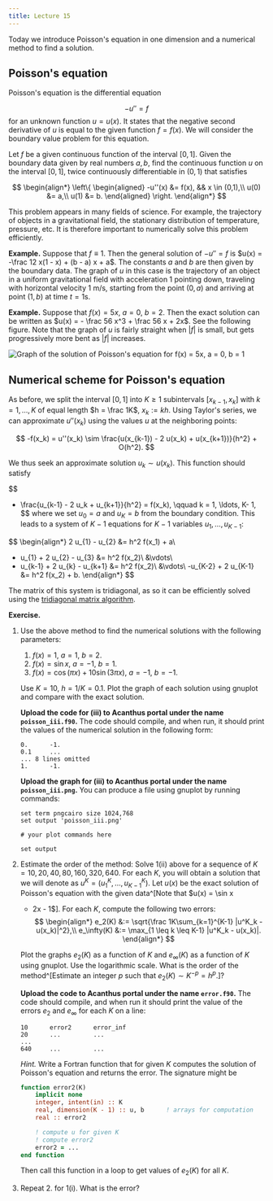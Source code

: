 ```yaml
---
title: Lecture 15
---
```


Today we introduce Poisson's equation in one dimension and a numerical
method to find a solution.

## Poisson's equation

Poisson's equation is the differential equation

$$
-u'' = f
$$
for an unknown function $u = u(x)$. It states that the negative second derivative
of $u$ is equal to the given function $f = f(x)$.
We will consider the boundary value problem for this equation.

Let $f$ be a given continuous function of the interval
$[0,1]$. Given the boundary data given by real numbers $a, b$, find the continuous
function $u$ on the interval $[0,1]$,
twice continuously differentiable in $(0,1)$ that satisfies

$$
\begin{align*}
\left\{
\begin{aligned}
-u''(x) &= f(x), && x \in (0,1),\\
u(0) &= a,\\
u(1) &= b.
\end{aligned}
\right.
\end{align*}
$$

This problem appears in many fields of science. For example, the
trajectory of objects in a gravitational field, the
stationary distribution of temperature, pressure, etc.
It is therefore important to numerically solve this problem efficiently.

__Example.__ Suppose that $f \equiv 1$. Then the general solution of
$-u'' = f$ is $u(x) = -\frac 12 x(1 - x) + (b - a) x + a$. The constants
$a$ and $b$ are then given by the boundary data.
The graph of $u$ in this case is the trajectory of an object in a
uniform gravitational field with acceleration $1$ pointing down,
traveling with horizontal velocity $1$ m/s, starting from the point $(0,
a)$ and arriving at point $(1, b)$ at time $t = 1$s.

__Example.__ Suppose that $f(x) = 5x$, $a = 0$, $b = 2$. Then the exact
solution can be written as $u(x) = - \frac 56 x^3 + \frac 56 x + 2x$.
See the following figure. Note that the graph of $u$ is fairly straight
when $|f|$ is small, but gets progressively more bent as $|f|$
increases.

![Graph of the solution of Poisson's equation for $f(x) = 5x$, $a = 0$,
$b = 1$](img/simple_poisson.svg)

## Numerical scheme for Poisson's equation

As before, we split the interval $[0,1]$ into $K \geq 1$ subintervals $[x_{k-1},
x_k]$ with $k = 1, \ldots, K$ of equal length $h = \frac 1K$, $x_k := k
h$.
Using Taylor's series, we can approximate $u''(x_k)$ using the values
$u$ at the neighboring points:

$$
-f(x_k) = u''(x_k) \sim \frac{u(x_{k-1}) - 2 u(x_k) + u(x_{k+1})}{h^2} + O(h^2).
$$

We thus seek an approximate solution $u_k \sim u(x_k)$. This function
should satisfy

$$
- \frac{u_{k-1} - 2 u_k + u_{k+1}}{h^2} = f(x_k), \qquad k = 1, \ldots,
  K- 1,
$$
where we set $u_0 = a$ and $u_K = b$ from the boundary condition.
This leads to a system of $K-1$ equations for $K-1$ variables $u_1,
\ldots, u_{K-1}$:

$$
\begin{align*}
2 u_{1} - u_{2} &= h^2 f(x_1) + a\\
- u_{1} + 2 u_{2} - u_{3} &= h^2 f(x_2)\\
&\vdots\\
- u_{k-1} + 2 u_{k} - u_{k+1} &= h^2 f(x_2)\\
&\vdots\\
-u_{K-2} + 2 u_{K-1} &= h^2 f(x_2) + b.
\end{align*}
$$

The matrix of this system is tridiagonal, as so it can be
efficiently solved using the [tridiagonal matrix
algorithm](#gaussian-elimination-for-tridiagonal-systems).

__Exercise.__

 1. Use the above method to find the numerical solutions with the following
parameters:

    1. $f(x) = 1$, $a = 1$, $b = 2$.
    1. $f(x) = \sin x$, $a = -1$, $b = 1$.
    1. $f(x) = \cos (\pi x) + 10 \sin(3 \pi x)$, $a = -1$, $b = -1$.

    Use $K = 10$, $h = 1 / K = 0.1$.
    Plot the graph of each solution using gnuplot and compare with the exact
    solution.

    __Upload the code for (iii) to Acanthus portal under the name
    `poisson_iii.f90`.__ The code should compile, and when run, it should
    print the values of the numerical solution in the following form:

    ```
    0.      -1.
    0.1     ...
    ... 8 lines omitted
    1.      -1.
    ```

    __Upload the graph for (iii) to Acanthus portal under the name
    `poisson_iii.png`.__
    You can produce a file using gnuplot by running commands:

    ```gnuplot
    set term pngcairo size 1024,768
    set output 'poisson_iii.png'

    # your plot commands here

    set output
    ```


 2. Estimate the order of the method: Solve 1(ii) above for
    a sequence of $K = 10, 20, 40, 80, 160, 320, 640$.
    For each $K$, you will obtain a solution that we will denote as
    $u^K = (u^K_1, \ldots, u^K_{K-1})$. Let $u(x)$ be the exact solution
    of Poisson's equation with the given data^[Note that $u(x) = \sin x
     + 2x - 1$]. For each $K$, compute the
    following two errors:
    $$
    \begin{align*}
        e_2(K) &:= \sqrt{\frac 1K\sum_{k=1}^{K-1} |u^K_k - u(x_k)|^2},\\
        e_\infty(K) &:= \max_{1 \leq k \leq K-1} |u^K_k - u(x_k)|.
    \end{align*}
    $$

    Plot the graphs $e_2(K)$ as a function of $K$ and $e_\infty(K)$ as a
    function of $K$ using gnuplot. Use the logarithmic scale. What is
    the order of the method^[Estimate an integer $p$ such that $e_2(K) \sim K^{-p} =
    h^p$.]?

    __Upload the code to Acanthus portal under the name `error.f90`.__
    The code should compile, and when run it should print the value of
    the errors $e_2$ and $e_\infty$ for each $K$ on a line:
    ```
    10      error2      error_inf
    20      ...         ...
    ...
    640     ...         ...
    ```

    _Hint._
    Write a Fortran function that for given $K$ computes the solution of
    Poisson's equation and returns the error. The signature might be

    ```fortran
    function error2(K)
        implicit none
        integer, intent(in) :: K
        real, dimension(K - 1) :: u, b      ! arrays for computation
        real :: error2

        ! compute u for given K
        ! compute error2
        error2 = ...
    end function
    ```

    Then call this function in a loop to get values of $e_2(K)$ for all
    $K$.

 3. Repeat 2. for 1(i). What is the error?



